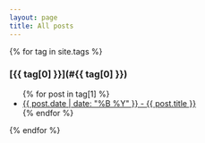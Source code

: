 ```yaml
---
layout: page
title: All posts
---
```


{% for tag in site.tags %}
  <h3>[{{ tag[0] }}](#{{ tag[0] }})</h3>
  <ul>
    {% for post in tag[1] %}
      <li><a href="{{ post.url }}">{{ post.date | date: "%B %Y" }} - {{ post.title }}</a></li>
    {% endfor %}
  </ul>
{% endfor %}
